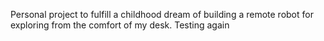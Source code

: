 Personal project to fulfill a childhood dream of building a remote robot for exploring from the comfort of my desk.
Testing again
